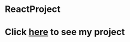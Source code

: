 # ReactProject

<h1> Click <a href="https://react-project-evr3.vercel.app" target="_next">here</a> to see my project </h1>

